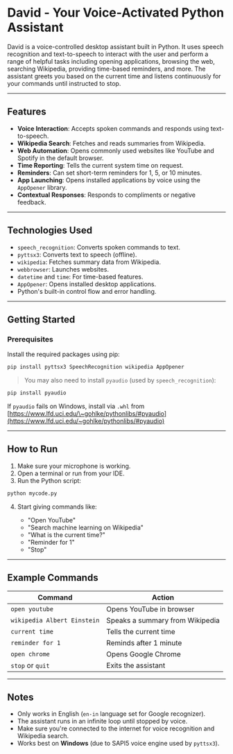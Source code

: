 # David - Your Voice-Activated Python Assistant

David is a voice-controlled desktop assistant built in Python. It uses speech recognition and text-to-speech to interact with the user and perform a range of helpful tasks including opening applications, browsing the web, searching Wikipedia, providing time-based reminders, and more. The assistant greets you based on the current time and listens continuously for your commands until instructed to stop.

---

## Features

* **Voice Interaction**: Accepts spoken commands and responds using text-to-speech.
* **Wikipedia Search**: Fetches and reads summaries from Wikipedia.
* **Web Automation**: Opens commonly used websites like YouTube and Spotify in the default browser.
* **Time Reporting**: Tells the current system time on request.
* **Reminders**: Can set short-term reminders for 1, 5, or 10 minutes.
* **App Launching**: Opens installed applications by voice using the `AppOpener` library.
* **Contextual Responses**: Responds to compliments or negative feedback.

---

## Technologies Used

* `speech_recognition`: Converts spoken commands to text.
* `pyttsx3`: Converts text to speech (offline).
* `wikipedia`: Fetches summary data from Wikipedia.
* `webbrowser`: Launches websites.
* `datetime` and `time`: For time-based features.
* `AppOpener`: Opens installed desktop applications.
* Python's built-in control flow and error handling.

---

## Getting Started

###  Prerequisites

Install the required packages using pip:

```bash
pip install pyttsx3 SpeechRecognition wikipedia AppOpener
```

> You may also need to install `pyaudio` (used by `speech_recognition`):

```bash
pip install pyaudio
```

If `pyaudio` fails on Windows, install via `.whl` from [https://www.lfd.uci.edu/\~gohlke/pythonlibs/#pyaudio](https://www.lfd.uci.edu/~gohlke/pythonlibs/#pyaudio)

---

## How to Run

1. Make sure your microphone is working.
2. Open a terminal or run from your IDE.
3. Run the Python script:

```bash
python mycode.py
```

4. Start giving commands like:

   * "Open YouTube"
   * "Search machine learning on Wikipedia"
   * "What is the current time?"
   * "Reminder for 1"
   * "Stop"

---

## Example Commands

| Command                     | Action                          |
| --------------------------- | ------------------------------- |
| `open youtube`              | Opens YouTube in browser        |
| `wikipedia Albert Einstein` | Speaks a summary from Wikipedia |
| `current time`              | Tells the current time          |
| `reminder for 1`            | Reminds after 1 minute          |
| `open chrome`               | Opens Google Chrome             |
| `stop` or `quit`            | Exits the assistant             |

---

## Notes

* Only works in English (`en-in` language set for Google recognizer).
* The assistant runs in an infinite loop until stopped by voice.
* Make sure you're connected to the internet for voice recognition and Wikipedia search.
* Works best on **Windows** (due to SAPI5 voice engine used by `pyttsx3`).


